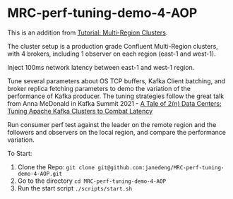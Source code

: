 # MRC-perf-tuning-demo-4-AOP

This is an addition from [Tutorial: Multi-Region Clusters](https://docs.confluent.io/platform/current/tutorials/examples/multiregion/docs/multiregion.html#tutorial-multi-region-clusters).

The cluster setup is a production grade Confluent Multi-Region clusters, with 4 brokers, including 1 observer on each region (east-1 and west-1).

Inject 100ms network latency between east-1 and west-1 region. 

Tune several parameters about OS TCP buffers, Kafka Client batching, and broker replica fetching parameters to demo the variation of the performance of Kafka producer. The tuning strategies follow the great talk from Anna McDonald in Kafka Summit 2021 - [A Tale of 2(n) Data Centers: Tuning Apache Kafka Clusters to Combat Latency](https://www.confluent.io/events/kafka-summit-americas-2021/a-tale-of-2-n-data-centers-tuning-apache-kafka-clusters-to-combat-latency)

Run consumer perf test against the leader on the remote region and the followers and observers on the local region, and compare the performance variation. 

To Start:
1. Clone the Repo:
`git clone git@github.com:janedeng/MRC-perf-tuning-demo-4-AOP.git`
2. Go to the directory
`cd MRC-perf-tuning-demo-4-AOP`
3. Run the start script
`./scripts/start.sh`
